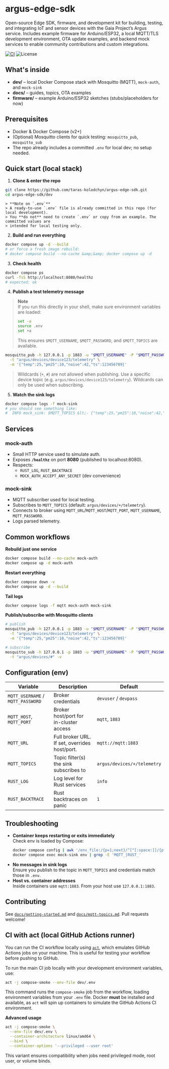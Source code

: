 # argus-edge-sdk
Open-source Edge SDK, firmware, and development kit for building, testing, and integrating IoT and sensor devices with the Gaia Project’s Argus service. Includes example firmware for Arduino/ESP32, a local MQTT/TLS development environment, OTA update examples, and backend mock services to enable community contributions and custom integrations.

[![CI](https://github.com/taras-kolodchyn/argus-edge-sdk/actions/workflows/ci.yml/badge.svg?branch=main)](https://github.com/taras-kolodchyn/argus-edge-sdk/actions/workflows/ci.yml)
![License](https://img.shields.io/badge/license-Apache--2.0-blue)

## What's inside

- **dev/** – local Docker Compose stack with Mosquitto (MQTT), `mock-auth`, and `mock-sink`
- **docs/** – guides, topics, OTA examples
- **firmware/** – example Arduino/ESP32 sketches (stubs/placeholders for now)

## Prerequisites

- Docker &amp; Docker Compose (v2+)
- (Optional) Mosquitto clients for quick testing: `mosquitto_pub`, `mosquitto_sub`
- The repo already includes a committed `.env` for local dev; no setup needed.

## Quick start (local stack)

1) **Clone &amp; enter the repo**
```bash
git clone https://github.com/taras-kolodchyn/argus-edge-sdk.git
cd argus-edge-sdk/dev
```

```
> **Note on `.env`**
> A ready-to-use `.env` file is already committed in this repo (for local development).
> You **do not** need to create `.env` or copy from an example. The committed values are
> intended for local testing only.
```

2) **Build and run everything**
```bash
docker compose up -d --build
# or force a fresh image rebuild:
# docker compose build --no-cache &amp;&amp; docker compose up -d
```

3) **Check health**
```bash
docker compose ps
curl -fsS http://localhost:8080/healthz 
# expected: ok
```

4) **Publish a test telemetry message**
> **Note**  
> If you run this directly in your shell, make sure environment variables are loaded:  
> ```bash
> set -a
> source .env
> set +a
> ```
> This ensures `$MQTT_USERNAME`, `$MQTT_PASSWORD`, and `$MQTT_TOPICS` are available.
```bash
mosquitto_pub -h 127.0.0.1 -p 1883 -u "$MQTT_USERNAME" -P "$MQTT_PASSWORD" \
  -t "argus/devices/device123/telemetry" \
  -m '{"temp":25,"pm25":10,"noise":42,"ts":123456789}'
```
> Wildcards (`+`, `#`) are not allowed when publishing. Use a specific device topic (e.g. `argus/devices/device123/telemetry`). Wildcards can only be used when subscribing.

5) **Watch the sink logs**
```bash
docker compose logs -f mock-sink
# you should see something like:
#  INFO mock_sink: $MQTT_TOPICS &lt;- {"temp":25,"pm25":10,"noise":42,"ts":123456789}
```

## Services

### mock-auth
- Small HTTP service used to simulate auth.
- Exposes **`/healthz`** on port **8080** (published to localhost:8080).
- Respects:
  - `RUST_LOG`, `RUST_BACKTRACE`
  - `MOCK_AUTH_ACCEPT_ANY_SECRET` (dev convenience)

### mock-sink
- MQTT subscriber used for local testing.
- Subscribes to `MQTT_TOPICS` (default: `argus/devices/+/telemetry`).
- Connects to broker using `MQTT_URL`/`MQTT_HOST`/`MQTT_PORT`, `MQTT_USERNAME`, `MQTT_PASSWORD`.
- Logs parsed telemetry.

## Common workflows

**Rebuild just one service**
```bash
docker compose build --no-cache mock-auth
docker compose up -d mock-auth
```

**Restart everything**
```bash
docker compose down -v
docker compose up -d --build
```

**Tail logs**
```bash
docker compose logs -f mqtt mock-auth mock-sink
```

**Publish/subscribe with Mosquitto clients**
```bash
# publish
mosquitto_pub -h 127.0.0.1 -p 1883 -u "$MQTT_USERNAME" -P "$MQTT_PASSWORD" \
  -t "argus/devices/device123/telemetry" \
  -m '{"temp":25,"pm25":10,"noise":42,"ts":123456789}'

# subscribe
mosquitto_sub -h 127.0.0.1 -p 1883 -u "$MQTT_USERNAME" -P "$MQTT_PASSWORD" \
  -t "argus/devices/#" -v
```

## Configuration (env)

| Variable | Description | Default |
|---|---|---|
| `MQTT_USERNAME` / `MQTT_PASSWORD` | Broker credentials | `devuser` / `devpass` |
| `MQTT_HOST`, `MQTT_PORT` | Broker host/port for in-cluster access | `mqtt`, `1883` |
| `MQTT_URL` | Full broker URL. If set, overrides host/port. | `mqtt://mqtt:1883` |
| `MQTT_TOPICS` | Topic filter(s) the sink subscribes to | `argus/devices/+/telemetry` |
| `RUST_LOG` | Log level for Rust services | `info` |
| `RUST_BACKTRACE` | Rust backtraces on panic | `1` |

## Troubleshooting

- **Container keeps restarting or exits immediately**  
  Check env is loaded by Compose:
  ```bash
  docker compose config | awk '/env_file:/{p=1;next}/^[^[:space:]]/{p=0}p'
  docker compose exec mock-sink env | grep -E 'MQTT_|RUST_'
  ```
- **No messages in sink logs**  
  Ensure you publish to the topic in `MQTT_TOPICS` and credentials match those in `.env`.
- **Host vs. container addresses**  
  Inside containers use `mqtt:1883`. From your host use `127.0.0.1:1883`.

## Contributing

See [`docs/getting-started.md`](./docs/getting-started.md) and [`docs/mqtt-topics.md`](./docs/mqtt-topics.md). Pull requests welcome!

## CI with act (local GitHub Actions runner)

You can run the CI workflow locally using [`act`](https://github.com/nektos/act), which emulates GitHub Actions jobs on your machine. This is useful for testing your workflow before pushing to GitHub.

To run the main CI job locally with your development environment variables, use:

```bash
act -j compose-smoke --env-file dev/.env
```

This command runs the `compose-smoke` job from the workflow, loading environment variables from your `.env` file. Docker **must** be installed and available, as `act` will spin up containers to simulate the GitHub Actions CI environment.

**Advanced usage**

```bash
act -j compose-smoke \
  --env-file dev/.env \
  --container-architecture linux/amd64 \
  --bind \
  --container-options '--privileged --user root'
```

This variant ensures compatibility when jobs need privileged mode, root user, or volume binds.  
